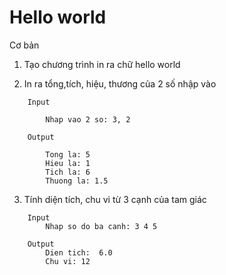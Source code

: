 # Hello world
Cơ bản

1. Tạo chương trình in ra chữ hello world

2. In ra tổng,tích, hiệu, thương của 2 số nhập vào
```
    Input
    
        Nhap vao 2 so: 3, 2
        
    Output
    
        Tong la: 5
        Hieu la: 1
        Tich la: 6
        Thuong la: 1.5
```

3. Tính diện tích, chu vi từ 3 cạnh của tam giác
```
    Input
        Nhap so do ba canh: 3 4 5
        
    Output
        Dien tich:  6.0
        Chu vi: 12
```